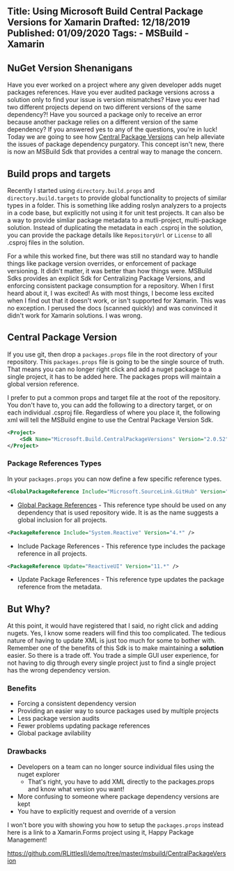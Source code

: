 Title: Using Microsoft Build Central Package Versions for Xamarin
Drafted: 12/18/2019
Published: 01/09/2020
Tags:
    - MSBuild
    - Xamarin
---

## NuGet Version Shenanigans
Have you ever worked on a project where any given developer adds nuget packages references.  Have you ever audited package versions across a solution only to find your issue is version mismatches?  Have you ever had two different projects depend on two different versions of the same dependency?!  Have you sourced a package only to receive an error because another package relies on a different version of the same dependency?  If you answered yes to any of the questions, you're in luck!  Today we are going to see how [Central Package Versions](https://github.com/microsoft/MSBuildSdks/tree/master/src/CentralPackageVersions) can help alleviate the issues of package dependency purgatory.  This concept isn't new, there is now an MSBuild Sdk that provides a central way to manage the concern.

## Build props and targets
Recently I started using `directory.build.props` and `directory.build.targets` to provide global functionality to projects of similar types in a folder.  This is something like adding roslyn analyzers to a projects in a code base, but explicitly not using it for unit test projects.  It can also be a way to provide simliar package metadata to a mutli-project, multi-package solution.  Instead of duplicating the metadata in each .csproj in the solution, you can provide the package details like `RepositoryUrl` or `License` to all .csproj files in the solution.

For a while this worked fine, but there was still no standard way to handle things like package version overrides, or enforcement of package versioning.  It didn't matter, it was better than how things were.  MSBuild Sdks provides an explicit Sdk for Centralizing Package Versions, and enforcing consistent package consumption for a repository.  When I first heard about it, I was excited!  As with most things, I become less excited when I find out that it doesn't work, or isn't supported for Xamarin.  This was no exception.  I perused the docs (scanned quickly) and was convinced it didn't work for Xamarin solutions.  I was wrong.

## Central Package Version
If you use git, then drop a `packages.props` file in the root directory of your repository.  This `packages.props` file is going to be the single source of truth.  That means you can no longer right click and add a nuget package to a single project, it has to be added here.  The packages props will maintain a global version reference.

I prefer to put a common props and target file at the root of the repository.  You don't have to, you can add the following to a directory target, or on each individual .csproj file.  Regardless of where you place it, the following xml will tell the MSBuild engine to use the Central Package Version Sdk.

```xml
<Project>
    <Sdk Name="Microsoft.Build.CentralPackageVersions" Version="2.0.52" />
</Project>
```

### Package References Types

In your `packages.props` you can now define a few specific reference types.

```xml
<GlobalPackageReference Include="Microsoft.SourceLink.GitHub" Version="1.0.0" />
```

- [Global Package References](https://github.com/microsoft/MSBuildSdks/tree/master/src/CentralPackageVersions#global-package-references) - This reference type should be used on any dependency that is used repository wide.  It is as the name suggests a global inclusion for all projects.

```xml
<PackageReference Include="System.Reactive" Version="4.*" />
```
- Include Package References - This reference type includes the package reference in all projects.

```xml
<PackageReference Update="ReactiveUI" Version="11.*" />
```
- Update Package References - This reference type updates the package reference from the metadata.


## But Why?

At this point, it would have registered that I said, no right click and adding nugets.  Yes, I know some readers will find this too complicated.  The tedious nature of having to update XML is just too much for some to bother with.  Remember one of the benefits of this Sdk is to make maintaining a **solution** easier.  So there is a trade off.  You trade a simple GUI user experience, for not having to dig through every single project just to find a single project has the wrong dependency version.

### Benefits

- Forcing a consistent dependency version
- Providing an easier way to source packages used by multiple projects
- Less package version audits
- Fewer problems updating package references
- Global package avilability

### Drawbacks

- Developers on a team can no longer source individual files using the nuget explorer
    - That's right, you have to add XML directly to the packages.props and know what version you want!
- More confusing to someone where package dependency versions are kept
- You have to explicitly request and override of a version

I won't bore you with showing you how to setup the `packages.props` instead here is a link to a Xamarin.Forms project using it, Happy Package Management!

https://github.com/RLittlesII/demo/tree/master/msbuild/CentralPackageVersion